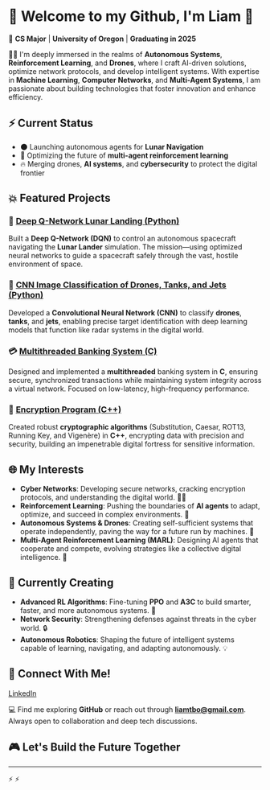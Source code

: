 # 🦾 Welcome to my Github, I'm Liam 🔮

👾 **CS Major** | **University of Oregon** | **Graduating in 2025**

👨‍💻 I'm deeply immersed in the realms of **Autonomous Systems**, **Reinforcement Learning**, and **Drones**, where I craft AI-driven solutions, optimize network protocols, and develop intelligent systems. With expertise in **Machine Learning**, **Computer Networks**, and **Multi-Agent Systems**, I am passionate about building technologies that foster innovation and enhance efficiency.

## ⚡ Current Status

- 🌑 Launching autonomous agents for **Lunar Navigation**
- 🤖 Optimizing the future of **multi-agent reinforcement learning**
- 🔥 Merging drones, **AI systems**, and **cybersecurity** to protect the digital frontier

## 💥 Featured Projects

### 🚀 [Deep Q-Network Lunar Landing (Python)](https://github.com/yourusername/dqn-lunar-landing)
Built a **Deep Q-Network (DQN)** to control an autonomous spacecraft navigating the **Lunar Lander** simulation. The mission—using optimized neural networks to guide a spacecraft safely through the vast, hostile environment of space.

### 🤖 [CNN Image Classification of Drones, Tanks, and Jets (Python)](https://github.com/yourusername/cnn-image-classification)
Developed a **Convolutional Neural Network (CNN)** to classify **drones**, **tanks**, and **jets**, enabling precise target identification with deep learning models that function like radar systems in the digital world.

### 💳 [Multithreaded Banking System (C)](https://github.com/yourusername/multithreaded-banking)
Designed and implemented a **multithreaded** banking system in **C**, ensuring secure, synchronized transactions while maintaining system integrity across a virtual network. Focused on low-latency, high-frequency performance.

### 🔐 [Encryption Program (C++)](https://github.com/yourusername/encryption-cpp)
Created robust **cryptographic algorithms** (Substitution, Caesar, ROT13, Running Key, and Vigenère) in **C++**, encrypting data with precision and security, building an impenetrable digital fortress for sensitive information.

## 🌐 My Interests

- **Cyber Networks**: Developing secure networks, cracking encryption protocols, and understanding the digital world. 🕵️‍♂️
- **Reinforcement Learning**: Pushing the boundaries of **AI agents** to adapt, optimize, and succeed in complex environments. 🤖
- **Autonomous Systems & Drones**: Creating self-sufficient systems that operate independently, paving the way for a future run by machines. 🚁
- **Multi-Agent Reinforcement Learning (MARL)**: Designing AI agents that cooperate and compete, evolving strategies like a collective digital intelligence. 🧠

## 🔮 Currently Creating

- **Advanced RL Algorithms**: Fine-tuning **PPO** and **A3C** to build smarter, faster, and more autonomous systems. 🧬
- **Network Security**: Strengthening defenses against threats in the cyber world. 🔒
- **Autonomous Robotics**: Shaping the future of intelligent systems capable of learning, navigating, and adapting autonomously. 💡

## 📡 Connect With Me!
[LinkedIn](www.linkedin.com/in/liam-bouffard)

💻 Find me exploring **GitHub** or reach out through **liamtbo@gmail.com**. Always open to collaboration and deep tech discussions.

## 🎮 Let's Build the Future Together

---

⚡ ⚡
